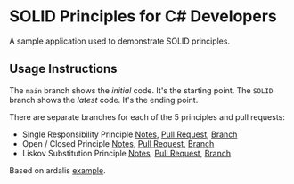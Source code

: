 # SOLID Principles for C# Developers

A sample application used to demonstrate SOLID principles. 

## Usage Instructions

The `main` branch shows the *initial* code. It's the starting point. 
The `SOLID` branch shows the *latest* code. It's the ending point. 

There are separate branches for each of the 5 principles and pull requests:
- Single Responsibility Principle [Notes](SRP.md), [Pull Request](https://github.com/s-pauls/solid-principles/pull/6), [Branch](https://github.com/s-pauls/solid-principles/tree/SRP) 
- Open / Closed Principle [Notes](OCP.md), [Pull Request](https://github.com/s-pauls/solid-principles/pull/12), [Branch](https://github.com/s-pauls/solid-principles/tree/OCP) 
- Liskov Substitution Principle [Notes](LSP.md), [Pull Request](https://github.com/s-pauls/solid-principles/pull/15), [Branch](https://github.com/s-pauls/solid-principles/tree/LSP) 


Based on ardalis [example](https://github.com/ardalis/SolidSample).
